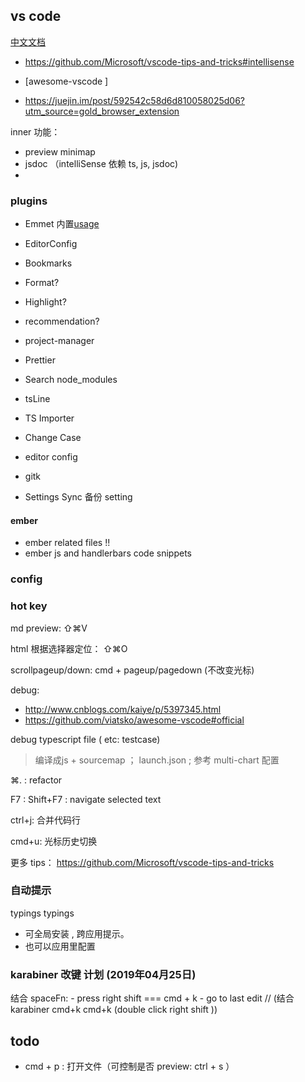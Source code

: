 
## vs code

[中文文档](https://jeasonstudio.gitbooks.io/vscode-cn-doc/content/md/%E8%AF%AD%E8%A8%80/javascript.html)

- https://github.com/Microsoft/vscode-tips-and-tricks#intellisense

- [awesome-vscode ]

- https://juejin.im/post/592542c58d6d810058025d06?utm_source=gold_browser_extension


inner 功能：
- preview minimap
- jsdoc （intelliSense 依赖 ts, js, jsdoc)
-


### plugins

- Emmet 内置[usage](http://docs.emmet.io/cheat-sheet/)
- EditorConfig
- Bookmarks
- Format?
- Highlight?
- recommendation?


- project-manager
- Prettier
- Search node_modules
- tsLine
- TS Importer
- Change Case
- editor config
- gitk

- Settings Sync 备份 setting

#### ember

- ember related files !!
- ember js and handlerbars code snippets

### config


### hot key

md preview: ⇧⌘V

html 根据选择器定位： ⇧⌘O

scrollpageup/down: cmd + pageup/pagedown (不改变光标)


 debug:

- http://www.cnblogs.com/kaiye/p/5397345.html
- https://github.com/viatsko/awesome-vscode#official

debug typescript file ( etc: testcase)
> 编译成js + sourcemap  ； launch.json ; 参考 multi-chart  配置

⌘.  : refactor

F7 : Shift+F7 :  navigate selected text

ctrl+j: 合并代码行

cmd+u: 光标历史切换

更多 tips： https://github.com/Microsoft/vscode-tips-and-tricks

### 自动提示

typings
typings

- 可全局安装 , 跨应用提示。
- 也可以应用里配置


### karabiner 改键 计划 (2019年04月25日)

结合 spaceFn:
    - press right shift === cmd + k
    - go to last edit // (结合 karabiner cmd+k cmd+k (double click  right shift ))


## todo

-  cmd + p : 打开文件（可控制是否 preview: ctrl + s ）



